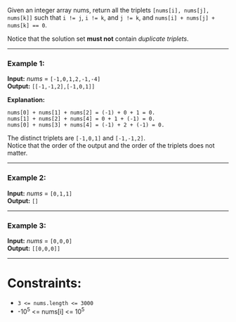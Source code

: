 Given an integer array nums, return all the triplets `[nums[i], nums[j], nums[k]]` such that `i != j`, `i != k`, and `j != k`, 
and `nums[i] + nums[j] + nums[k] == 0`.

Notice that the solution set **must not** contain _duplicate triplets_.

---

### Example 1:

**Input:** *nums* = `[-1,0,1,2,-1,-4]` <br />
**Output:** `[[-1,-1,2],[-1,0,1]]` <br />

**Explanation:** <br />
```
nums[0] + nums[1] + nums[2] = (-1) + 0 + 1 = 0.
nums[1] + nums[2] + nums[4] = 0 + 1 + (-1) = 0.
nums[0] + nums[3] + nums[4] = (-1) + 2 + (-1) = 0.
```
The distinct triplets are `[-1,0,1]` and `[-1,-1,2]`. <br />
Notice that the order of the output and the order of the triplets does not matter.

---

### Example 2:

**Input:** *nums* = `[0,1,1]` <br />
**Output:** `[]` <br />

---

### Example 3:

**Input:** *nums* = `[0,0,0]` <br />
**Output:** `[[0,0,0]]` <br />

---

# Constraints:

* `3 <= nums.length <= 3000`
* -10<sup>5</sup> <= nums[i] <= 10<sup>5</sup>